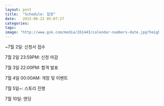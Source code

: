 ```yaml
---
layout: post
title:  "Schedule: 일정"
date:   2015-06-22 05:07:27
categories: 
tags: 
image: "http://www.gsk.com/media/261443/calendar-numbers-date.jpg?height=0&width=2068&quality=50&mode=crop"
---
```



~7월 2일: 신청서 접수

7월 2일 23:59PM: 신청 마감

7월 3일 22:00PM:  합격 발표

7월 4일 00:00AM: 개장 및 이벤트

7월 5일~: 스토리 진행

7월 10일: 엔딩
